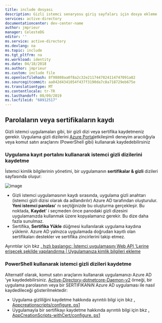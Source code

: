 ```yaml
---
title: include dosyası
description: Gizli istemci senaryosu giriş sayfaları için dosya ekleme (Daemon, Web uygulaması, Web API)
services: active-directory
documentationcenter: dev-center-name
author: jmprieur
manager: CelesteDG
editor: ''
ms.service: active-directory
ms.devlang: na
ms.topic: include
ms.tgt_pltfrm: na
ms.workload: identity
ms.date: 04/18/2018
ms.author: jmprieur
ms.custom: include file
ms.openlocfilehash: 8f98808aa0f8a2c32e2117447824114747091a82
ms.sourcegitcommit: aa042d4341054f437f3190da7c8a718729eb675e
ms.translationtype: MT
ms.contentlocale: tr-TR
ms.lasthandoff: 08/09/2019
ms.locfileid: "68912517"
---
```

## <a name="registration-of-secrets-or-certificates"></a>Parolaların veya sertifikaların kaydı

Gizli istemci uygulamaları gibi, bir gizli dizi veya sertifika kaydetmeniz gerekir. Uygulama gizli dizilerini [Azure Portal](https://portal.azure.com/#blade/Microsoft_AAD_IAM/ActiveDirectoryMenuBlade/RegisteredAppsPreview)etkileşimli deneyim aracılığıyla veya komut satırı araçlarını (PowerShell gibi) kullanarak kaydedebilirsiniz

### <a name="registering-client-secrets-using-the-application-registration-portal"></a>Uygulama kayıt portalını kullanarak istemci gizli dizilerini kaydetme

İstemci kimlik bilgilerinin yönetimi, bir uygulamanın **sertifikalar & gizli** dizileri sayfasında oluşur:

![image](../articles/active-directory/develop/media/quickstart-update-azure-ad-app-preview/credentials-certificates-secrets.png)

- Gizli istemci uygulamasının kaydı sırasında, uygulama gizli anahtarı (istemci gizli dizisi olarak da adlandırılır) Azure AD tarafından oluşturulur. **Yeni istemci parolası**' nı seçtiğinizde bu oluşturma gerçekleşir. Bu noktada, **Kaydet**' i seçmeden önce panodaki gizli dizesini uygulamanızda kullanmak üzere kopyalamanız gerekir. Bu dize daha fazla sunulmaz.
- Sertifika, **Sertifika Yükle** düğmesi kullanılarak uygulama kaydına yüklenir. Azure AD yalnızca uygulamada doğrudan kayıtlı olan sertifikaları destekler ve sertifika zincirlerini takip etmez.

Ayrıntılar için bkz [. hızlı başlangıç: İstemci uygulamasını Web API 'Lerine erişecek şekilde yapılandırma | Uygulamanıza kimlik bilgileri ekleme](../articles/active-directory/develop/quickstart-configure-app-access-web-apis.md#add-credentials-to-your-web-application)



### <a name="registering-client-secrets-using-powershell"></a>PowerShell kullanarak istemci gizli dizileri kaydetme

Alternatif olarak, komut satırı araçlarını kullanarak uygulamanızı Azure AD 'ye kaydedebilirsiniz. [Active-Directory-dotnetcore-Daemon-v2](https://github.com/Azure-Samples/active-directory-dotnetcore-daemon-v2) örneği, bir uygulama parolasının veya bir SERTIFIKANıN Azure AD uygulaması ile nasıl kaydedileceği gösterilmektedir:

- Uygulama gizliliğini kaydetme hakkında ayrıntılı bilgi için bkz [. Appcreationscripts/configure. ps1](https://github.com/Azure-Samples/active-directory-dotnetcore-daemon-v2/blob/5199032b352a912e7cc0fce143f81664ba1a8c26/AppCreationScripts/Configure.ps1#L190)
- Uygulamayla bir sertifikayı kaydetme hakkında ayrıntılı bilgi için bkz [. AppCreationScripts-withCert/configure. ps1](https://github.com/Azure-Samples/active-directory-dotnetcore-daemon-v2/blob/5199032b352a912e7cc0fce143f81664ba1a8c26/AppCreationScripts-withCert/Configure.ps1#L162-L178)
